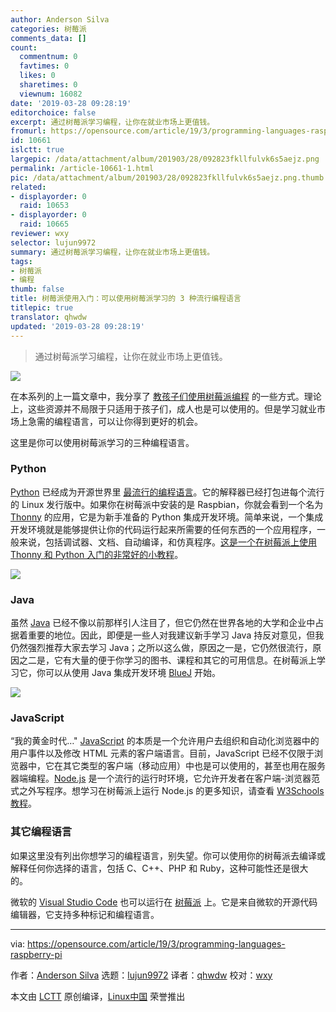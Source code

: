 ```yaml
---
author: Anderson Silva
categories: 树莓派
comments_data: []
count:
  commentnum: 0
  favtimes: 0
  likes: 0
  sharetimes: 0
  viewnum: 16082
date: '2019-03-28 09:28:19'
editorchoice: false
excerpt: 通过树莓派学习编程，让你在就业市场上更值钱。
fromurl: https://opensource.com/article/19/3/programming-languages-raspberry-pi
id: 10661
islctt: true
largepic: /data/attachment/album/201903/28/092823fkllfulvk6s5aejz.png
permalink: /article-10661-1.html
pic: /data/attachment/album/201903/28/092823fkllfulvk6s5aejz.png.thumb.jpg
related:
- displayorder: 0
  raid: 10653
- displayorder: 0
  raid: 10665
reviewer: wxy
selector: lujun9972
summary: 通过树莓派学习编程，让你在就业市场上更值钱。
tags:
- 树莓派
- 编程
thumb: false
title: 树莓派使用入门：可以使用树莓派学习的 3 种流行编程语言
titlepic: true
translator: qhwdw
updated: '2019-03-28 09:28:19'
---
```



> 
> 通过树莓派学习编程，让你在就业市场上更值钱。
> 
> 
> 


![](/data/attachment/album/201903/28/092823fkllfulvk6s5aejz.png)


在本系列的上一篇文章中，我分享了 [教孩子们使用树莓派编程](/article-10653-1.html) 的一些方式。理论上，这些资源并不局限于只适用于孩子们，成人也是可以使用的。但是学习就业市场上急需的编程语言，可以让你得到更好的机会。


这里是你可以使用树莓派学习的三种编程语言。


### Python


[Python](https://opensource.com/resources/python) 已经成为开源世界里 [最流行的编程语言](https://www.economist.com/graphic-detail/2018/07/26/python-is-becoming-the-worlds-most-popular-coding-language)。它的解释器已经打包进每个流行的 Linux 发行版中。如果你在树莓派中安装的是 Raspbian，你就会看到一个名为 [Thonny](https://thonny.org/) 的应用，它是为新手准备的 Python 集成开发环境。简单来说，一个集成开发环境就是能够提供让你的代码运行起来所需要的任何东西的一个应用程序，一般来说，包括调试器、文档、自动编译，和仿真程序。[这是一个在树莓派上使用 Thonny 和 Python 入门的非常好的小教程](https://raspberrypihq.com/getting-started-with-python-programming-and-the-raspberry-pi/)。


![](/data/attachment/album/201903/28/092824ajscjb7mza58bj8r.png)


### Java


虽然 [Java](https://opensource.com/resources/java) 已经不像以前那样引人注目了，但它仍然在世界各地的大学和企业中占据着重要的地位。因此，即便是一些人对我建议新手学习 Java 持反对意见，但我仍然强烈推荐大家去学习 Java；之所以这么做，原因之一是，它仍然很流行，原因之二是，它有大量的便于你学习的图书、课程和其它的可用信息。在树莓派上学习它，你可以从使用 Java 集成开发环境 [BlueJ](https://www.bluej.org/raspberrypi/) 开始。


![](/data/attachment/album/201903/28/092824uiioq98qq9i8uo5a.png)


### JavaScript


“我的黄金时代…" [JavaScript](https://developer.mozilla.org/en-US/docs/Web/JavaScript) 的本质是一个允许用户去组织和自动化浏览器中的用户事件以及修改 HTML 元素的客户端语言。目前，JavaScript 已经不仅限于浏览器中，它在其它类型的客户端（移动应用）中也是可以使用的，甚至也用在服务器端编程。[Node.js](https://nodejs.org/en/) 是一个流行的运行时环境，它允许开发者在客户端-浏览器范式之外写程序。想学习在树莓派上运行 Node.js 的更多知识，请查看 [W3Schools 教程](https://www.w3schools.com/nodejs/nodejs_raspberrypi.asp)。


### 其它编程语言


如果这里没有列出你想学习的编程语言，别失望。你可以使用你的树莓派去编译或解释任何你选择的语言，包括 C、C++、PHP 和 Ruby，这种可能性还是很大的。


微软的 [Visual Studio Code](https://code.visualstudio.com/) 也可以运行在 [树莓派](https://pimylifeup.com/raspberry-pi-visual-studio-code/) 上。它是来自微软的开源代码编辑器，它支持多种标记和编程语言。




---


via: <https://opensource.com/article/19/3/programming-languages-raspberry-pi>


作者：[Anderson Silva](https://opensource.com/users/ansilva) 选题：[lujun9972](https://github.com/lujun9972) 译者：[qhwdw](https://github.com/qhwdw) 校对：[wxy](https://github.com/wxy)


本文由 [LCTT](https://github.com/LCTT/TranslateProject) 原创编译，[Linux中国](https://linux.cn/) 荣誉推出